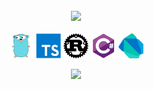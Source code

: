 <div align="center"><br>
    <a href="https://github.com/Francesco99975">
        <img height="180em" src="https://github-readme-stats.vercel.app/api/top-langs/?username=Francesco99975&layout=compact&langs_count=8&theme=github_dark&include_all_commits=true&count_private=true"/>
    </a>
</div>


<div style="display: inline_block" align="center"><br>
    <img align="center" height="40" width="40" src="https://raw.githubusercontent.com/devicons/devicon/master/icons/go/go-original.svg">
    <img align="center" height="40" width="40" src="https://raw.githubusercontent.com/devicons/devicon/master/icons/typescript/typescript-original.svg">  
    <img align="center" height="40" width="40" src="https://raw.githubusercontent.com/devicons/devicon/master/icons/rust/rust-plain.svg">
    <img align="center" height="40" width="40" src="https://raw.githubusercontent.com/devicons/devicon/master/icons/csharp/csharp-original.svg">  
    <img align="center" height="40" width="40" src="https://raw.githubusercontent.com/devicons/devicon/master/icons/dart/dart-original.svg">
</div>

<div align="center"><br>
    <a href="https://francescobarranca.dev">
        <img height="180em" src="https://francescobarranca.dev/_nuxt/logo.45d04b0b.webp"/>
    </a>
</div>
